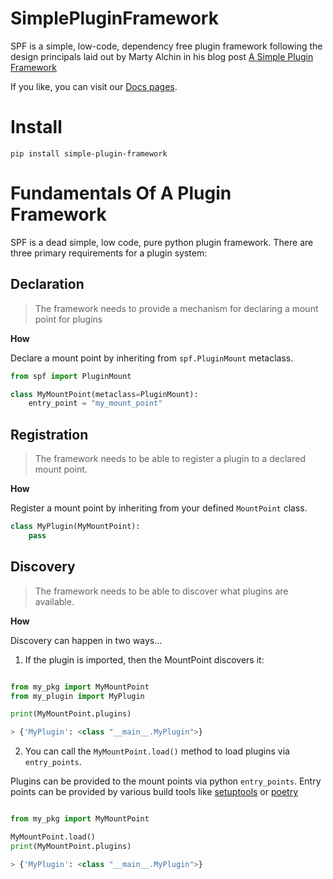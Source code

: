# SimplePluginFramework
SPF is a simple, low-code, dependency free plugin framework following the design principals laid out by Marty Alchin in his blog post [A Simple Plugin Framework](https://web.archive.org/web/20190415035530/http://martyalchin.com/2008/jan/10/simple-plugin-framework/)


If you like, you can visit our [Docs pages](https://iviyg0t.github.io/SimplePluginFramework/).


# Install

`pip install simple-plugin-framework`


# Fundamentals Of A Plugin Framework

SPF is a dead simple, low code, pure python plugin framework.  There are three primary requirements for a plugin system:

## Declaration

> The framework needs to provide a mechanism for declaring a mount point for plugins

**How**

Declare a mount point by inheriting from `spf.PluginMount` metaclass.

```python
from spf import PluginMount

class MyMountPoint(metaclass=PluginMount):
    entry_point = "my_mount_point"
```

## Registration

> The framework needs to be able to register a plugin to a declared mount point.

**How**

Register a mount point by inheriting from your defined `MountPoint` class.

```python
class MyPlugin(MyMountPoint):
    pass
```

## Discovery

> The framework needs to be able to discover what plugins are available.

**How**

Discovery can happen in two ways...

1. If the plugin is imported, then the MountPoint discovers it:

```python

from my_pkg import MyMountPoint
from my_plugin import MyPlugin

print(MyMountPoint.plugins)

> {'MyPlugin': <class "__main__.MyPlugin">}
```
2. You can call the `MyMountPoint.load()` method to load plugins via `entry_points`.

Plugins can be provided to the mount points via python `entry_points`.  Entry points can be provided by various build tools like [setuptools](https://setuptools.pypa.io/en/latest/userguide/entry_point.html#entry-points-for-plugins) or [poetry](https://python-poetry.org/docs/plugins#plugin-package)

```python

from my_pkg import MyMountPoint

MyMountPoint.load()
print(MyMountPoint.plugins)

> {'MyPlugin': <class "__main__.MyPlugin">}
```


